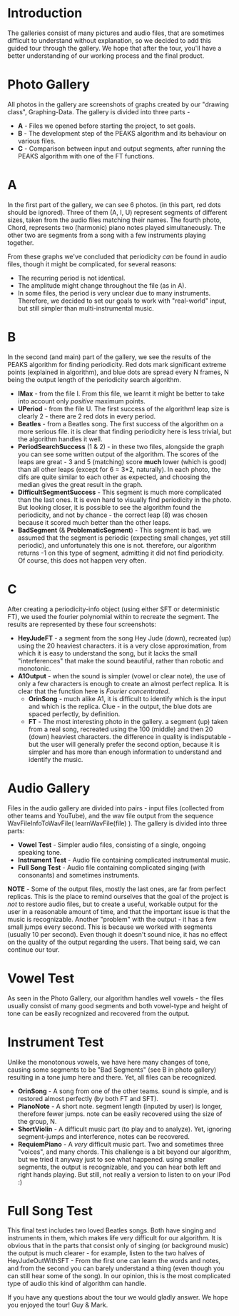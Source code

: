 # Introduction #

The galleries consist of many pictures and audio files, that are sometimes difficult to understand without explanation, so we decided to add this guided tour through the gallery. We hope that after the tour, you'll have a better understanding of our working process and the final product.


# **Photo Gallery** #

All photos in the gallery are screenshots of graphs created by our "drawing class", Graphing-Data.
The gallery is divided into three parts -

  * **A** - Files we opened before starting the project, to set goals.
  * **B** - The development step of the PEAKS algorithm and its behaviour on various files.
  * **C** - Comparison between input and output segments, after running the PEAKS algorithm with one of the FT functions.

# A #
In the first part of the gallery, we can see 6 photos. (in this part, red dots should be ignored).
Three of them (A, I, U) represent segments of different sizes, taken from the audio files matching their names. The fourth photo, Chord, represents two (harmonic) piano notes played simultaneously. The other two are segments from a song with a few instruments playing together.


From these graphs we've concluded that periodicity _can_ be found in audio files, though it might be complicated, for several reasons:
  * The recurring period is not identical.
  * The amplitude might change throughout the file (as in A).
  * In some files, the period is very unclear due to many instruments.
Therefore, we decided to set our goals to work with "real-world" input, but still simpler than multi-instrumental music.

# B #
In the second (and main) part of the gallery, we see the results of the PEAKS algorithm for finding periodicity. Red dots mark significant extreme points (explained in algorithm), and blue dots are spread every N frames, N being the output length of the periodicity search algorithm.
  * **IMax** - from the file I. From this file, we learnt it might be better to take into account only _positive_ maximum points.
  * **UPeriod** - from the file U. The first success of the algorithm! leap size is clearly 2 - there are 2 red dots in every period.
  * **Beatles** - from a Beatles song. The first success of the algorithm on a more serious file. it is clear that finding periodicity here is less trivial, but the algorithm handles it well.
  * **PeriodSearchSuccess** (1 & 2) - in these two files, alongside the graph you can see some written output of the algorithm. The scores of the leaps are great - 3 and 5 (matching) score **much** lower (which is good) than all other leaps (except for 6 = 3\*2, naturally). In each photo, the difs are quite similar to each other as expected, and choosing the median gives the great result in the graph.
  * **DifficultSegmentSuccess** - This segment is much more complicated than the last ones. It is even hard to visually find periodicity in the photo. But looking closer, it is possible to see the algorithm found the periodicity, and not by chance - the correct leap (8) was chosen because it scored much better than the other leaps.
  * **BadSegment** (& **ProblematicSegment**) - This segment is bad. we assumed that the segment is periodic (expecting small changes, yet still periodic), and unfortunately this one is not. therefore, our algorithm returns -1 on this type of segment, admitting it did not find periodicity. Of course, this does not happen very often.

# C #
After creating a periodicity-info object (using either SFT or deterministic FT), we used the fourier polynomial within to recreate the segment. The results are represented by these four screenshots:
  * **HeyJudeFT** - a segment from the song Hey Jude (down), recreated (up) using the 20 heaviest characters. it is a very close approximation, from which it is easy to understand the song, but it lacks the small "interferences" that make the sound beautiful, rather than robotic and monotonic.
  * **A1Output** - when the sound is simpler (vowel or clear note), the use of only a few characters is enough to create an almost perfect replica. It is clear that the function here is _Fourier concentrated_.
    * **OrinSong** - much alike A1, it is difficult to identify which is the input and which is the replica. Clue - in the output, the blue dots are spaced perfectly, by definition.
    * **FT** - The most interesting photo in the gallery. a segment (up) taken from a real song, recreated using the 100 (middle) and then 20 (down) heaviest characters. the difference in quality is indisputable - but the user will generally prefer the second option, because it is simpler and has more than enough information to understand and identify the music.



# **Audio Gallery** #
Files in the audio gallery are divided into pairs - input files (collected from other teams and YouTube), and the wav file output from the sequence WavFileInfoToWavFile( learnWavFile(file) ).
The gallery is divided into three parts:
  * **Vowel Test** - Simpler audio files, consisting of a single, ongoing speaking tone.
  * **Instrument Test** - Audio file containing complicated instrumental music.
  * **Full Song Test** -  Audio file containing complicated singing (with consonants) and sometimes instruments.

**NOTE** - Some of the output files, mostly the last ones, are far from perfect replicas. This is the place to remind ourselves that the goal of the project is _not_ to restore audio files, but to create a useful, workable output for the user in a reasonable amount of time, and that the important issue is that the music is recognizable. Another "problem" with the output - it has a few small jumps every second. This is because we worked with segments (usually 10 per second). Even though it doesn't sound nice, it has no effect on the quality of the output regarding the users.
That being said, we can continue our tour.

# Vowel Test #
As seen in the Photo Gallery, our algorithm handles well vowels - the files usually consist of many good segments and both vowel-type and height of tone can be easily recognized and recovered from the output.

# Instrument Test #
Unlike the monotonous vowels, we have here many changes of tone, causing some segments to be "Bad Segments" (see B in photo gallery) resulting in a tone jump here and there. Yet, all files can be recognized.
  * **OrinSong** - A song from one of the other teams. sound is simple, and is restored almost perfectly (by both FT and SFT).
  * **PianoNote** - A short note. segment length (inputed by user) is longer, therefore fewer jumps. note can be easily recovered using the size of the group, N.
  * **ShortViolin** - A difficult music part (to play and to analyze). Yet, ignoring segment-jumps and interference, notes can be recovered.
  * **RequiemPiano** - A _very_ difficult music part. Two and sometimes three "voices", and many chords. This challenge is a bit beyond our algorithm, but we tried it anyway just to see what happened. using smaller segments, the output is recognizable, and you can hear both left and right hands playing. But still, not really a version to listen to on your IPod :)

# Full Song Test #
This final test includes two loved Beatles songs. Both have singing and instruments in them, which makes life very difficult for our algorithm.
It is obvious that in the parts that consist only of singing (or background music) the output is much clearer - for example, listen to the two halves of HeyJudeOutWithSFT - From the first one can learn the words and notes, and from the second you can barely understand a thing (even though you can still hear some of the song). In our opinion, this is the most complicated type of audio this kind of algorithm can handle.

If you have any questions about the tour we would gladly answer. We hope you enjoyed the tour!
Guy & Mark.